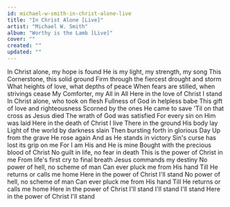 ```yaml
---
id: michael-w-smith-in-christ-alone-live
title: "In Christ Alone [Live]"
artist: "Michael W. Smith"
album: "Worthy is the Lamb [Live]"
cover: ""
created: ""
updated: ""
---
```


In Christ alone, my hope is found
He is my light, my strength, my song
This Cornerstone, this solid ground
Firm through the fiercest drought and storm
What heights of love, what depths of peace
When fears are stilled, when strivings cease
My Comforter, my All in All
Here in the love of Christ I stand
In Christ alone, who took on flesh
Fullness of God in helpless babe
This gift of love and righteousness
Scorned by the ones He came to save
'Til on that cross as Jesus died
The wrath of God was satisfied
For every sin on Him was laid
Here in the death of Christ I live
There in the ground His body lay
Light of the world by darkness slain
Then bursting forth in glorious Day
Up from the grave He rose again
And as He stands in victory
Sin's curse has lost its grip on me
For I am His and He is mine
Bought with the precious blood of Christ
No guilt in life, no fear in death
This is the power of Christ in me
From life's first cry to final breath
Jesus commands my destiny
No power of hell, no scheme of man
Can ever pluck me from His hand
Till He returns or calls me home
Here in the power of Christ I'll stand
No power of hell, no scheme of man
Can ever pluck me from His hand
Till He returns or calls me home
Here in the power of Christ I'll stand
I'll stand
I'll stand
Here in the power of Christ I'll stand